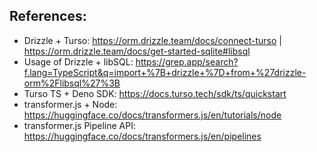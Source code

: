 ## References:
- Drizzle + Turso: https://orm.drizzle.team/docs/connect-turso | https://orm.drizzle.team/docs/get-started-sqlite#libsql
- Usage of Drizzle + libSQL: https://grep.app/search?f.lang=TypeScript&q=import+%7B+drizzle+%7D+from+%27drizzle-orm%2Flibsql%27%3B
- Turso TS + Deno SDK: https://docs.turso.tech/sdk/ts/quickstart
- transformer.js + Node: https://huggingface.co/docs/transformers.js/en/tutorials/node
- transformer.js Pipeline API: https://huggingface.co/docs/transformers.js/en/pipelines

